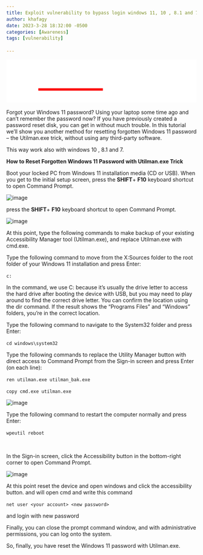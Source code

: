 ```yaml
---
title: Exploit vulnerability to bypass login windows 11, 10 , 8.1 and 7
author: khafagy
date: 2023-3-28 18:32:00 -0500
categories: [Awareness]
tags: [vulnerability]

---
```

![image](https://raw.githubusercontent.com/5afagy/5afagy.github.io/main/assets/image/image29.png)

Forgot your Windows 11 password? Using your laptop some time ago and can’t remember the password now? If you have previously created a password reset disk, you can get in without much trouble. In this tutorial we’ll show you another method for resetting forgotten Windows 11 password – the Utilman.exe trick, without using any third-party software.

This way work also with windows 10 , 8.1 and 7.

**How to Reset Forgotten Windows 11 Password with Utilman.exe Trick**

Boot your locked PC from Windows 11 installation media (CD or USB). When you get to the initial setup screen, press the **SHIFT**+ **F10** keyboard shortcut to open Command Prompt.



![image](https://user-images.githubusercontent.com/115117722/228717606-0c52638c-5c44-4e95-b11a-32624ed22e77.png)


press the **SHIFT**+ **F10** keyboard shortcut to open Command Prompt.


![image](https://user-images.githubusercontent.com/115117722/228718592-9b691645-c236-4433-b1bb-e3f71beebb93.png)

At this point, type the following commands to make backup of your 
existing Accessibility Manager tool (Utilman.exe), and replace 
Utilman.exe with cmd.exe.



Type the following command to move from the X:Sources folder to the root folder of your Windows 11 installation and press Enter:

`c:`


In the command, we use C: because it’s usually the drive letter to access the hard drive after booting the device with USB, but you may need to play around to find the correct drive letter. You can confirm the location using the dir command. If the result shows the “Programs Files” and “Windows” folders, you’re in the correct location.

Type the following command to navigate to the System32 folder and press Enter:

`cd windows\system32`

Type the following commands to replace the Utility Manager button with direct access to Command Prompt from the Sign-in screen and press Enter (on each line):


`ren utilman.exe utilman_bak.exe`

`copy cmd.exe utilman.exe`

![image](https://user-images.githubusercontent.com/115117722/228718849-8c3daf2f-a8df-4571-bd73-00391f467f20.png)



Type the following command to restart the computer normally and press Enter:

`wpeutil reboot`

<br>


In the Sign-in screen, click the Accessibility button in the bottom-right corner to open Command Prompt. 

![image](https://user-images.githubusercontent.com/115117722/228717939-20956b6b-bb53-49bb-9750-25591eb54b75.png)


At this point reset the device and open windows and click the accessibility button.
and will open cmd and write this command 

`net user <your account> <new password>`

and login with new password 
      
  

Finally, you can close the prompt command window, and with administrative permissions, you can log onto the system.

So, finally, you have reset the Windows 11 password with Utilman.exe. 
